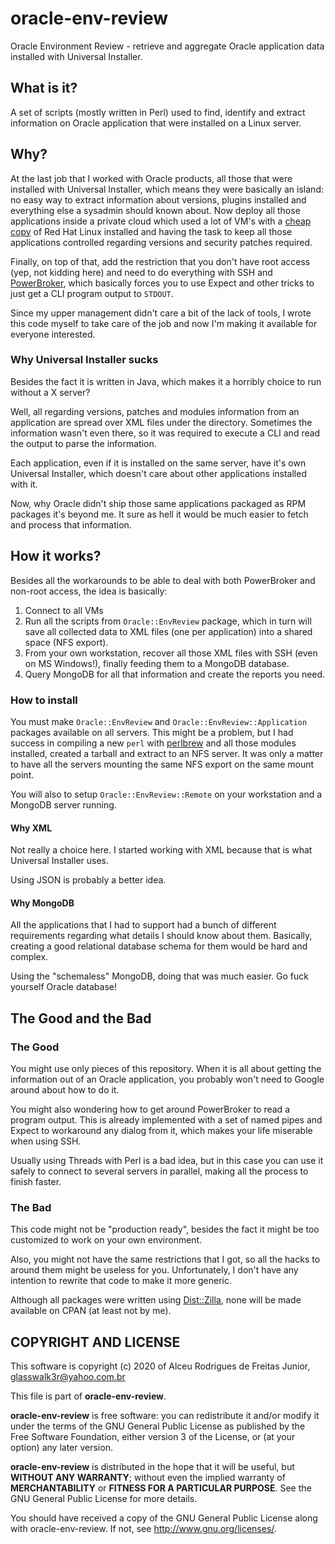 # oracle-env-review

Oracle Environment Review - retrieve and aggregate Oracle application data
installed with Universal Installer.

## What is it?

A set of scripts (mostly written in Perl) used to find, identify and extract
information on Oracle application that were installed on a Linux server.

## Why?

At the last job that I worked with Oracle products, all those that were
installed with Universal Installer, which means they were basically an island:
no easy way to extract information about versions, plugins installed and
everything else a sysadmin should known about. Now deploy all those applications
inside a private cloud which used a lot of VM's with a
[cheap copy](https://www.oracle.com/linux/) of Red Hat Linux installed and
having the task to keep all those applications controlled regarding versions and
security patches required.

Finally, on top of that, add the restriction that you don't have root access
(yep, not kidding here) and need to do everything with SSH and
[PowerBroker](https://www.beyondtrust.com/privilege-management/unix-linux),
which basically forces you to use Expect and other tricks to just get a
CLI program output to `STDOUT`.

Since my upper management didn't care a bit of the lack of tools, I wrote this
code myself to take care of the job and now I'm making it available for everyone
interested.

### Why Universal Installer sucks

Besides the fact it is written in Java, which makes it a horribly choice to
run without a X server?

Well, all regarding versions, patches and modules information from an
application are spread over XML files under the directory. Sometimes the
information wasn't even there, so it was required to execute a CLI and read the
output to parse the information.

Each application, even if it is installed on the same server, have it's own
Universal Installer, which doesn't care about other applications installed with
it.

Now, why Oracle didn't ship those same applications packaged as RPM packages
it's beyond me. It sure as hell it would be much easier to fetch and process
that information.

## How it works?

Besides all the workarounds to be able to deal with both PowerBroker and
non-root access, the idea is basically:

1. Connect to all VMs
2. Run all the scripts from `Oracle::EnvReview` package, which in turn will save
all collected data to XML files (one per application) into a shared space (NFS
export).
3. From your own workstation, recover all those XML files with SSH (even on MS
Windows!), finally feeding them to a MongoDB database.
4. Query MongoDB for all that information and create the reports you need.

### How to install

You must make `Oracle::EnvReview` and `Oracle::EnvReview::Application` packages
available on all servers. This might be a problem, but I had success in
compiling a new `perl` with [perlbrew](https://perlbrew.pl/) and all those
modules installed, created a tarball and extract to an NFS server. It was only
a matter to have all the servers mounting the same NFS export on the same mount
point.

You will also to setup `Oracle::EnvReview::Remote` on your workstation and a
MongoDB server running.

#### Why XML

Not really a choice here. I started working with XML because that is what
Universal Installer uses.

Using JSON is probably a better idea.

#### Why MongoDB

All the applications that I had to support had a bunch of different requirements
regarding what details I should know about them. Basically, creating a good
relational database schema for them would be hard and complex.

Using the "schemaless" MongoDB, doing that was much easier. Go fuck yourself
Oracle database!

## The Good and the Bad

### The Good

You might use only pieces of this repository. When it is all about getting the
information out of an Oracle application, you probably won't need to Google
around about how to do it.

You might also wondering how to get around PowerBroker to read a program output.
This is already implemented with a set of named pipes and Expect to workaround
any dialog from it, which makes your life miserable when using SSH.

Usually using Threads with Perl is a bad idea, but in this case you can use
it safely to connect to several servers in parallel, making all the process
to finish faster.

### The Bad

This code might not be "production ready", besides the fact it might be too
customized to work on your own environment.

Also, you might not have the same restrictions that I got, so all the hacks to
around them might be useless for you. Unfortunately, I don't have any intention
to rewrite that code to make it more generic.

Although all packages were written using [Dist::Zilla](http://dzil.org/), none
will be made available on CPAN (at least not by me).

## COPYRIGHT AND LICENSE

This software is copyright (c) 2020 of Alceu Rodrigues de Freitas Junior,
glasswalk3r@yahoo.com.br

This file is part of **oracle-env-review**.

**oracle-env-review** is free software: you can redistribute it and/or modify it
under the terms of the GNU General Public License as published by the Free
Software Foundation, either version 3 of the License, or (at your option) any
later version.

**oracle-env-review** is distributed in the hope that it will be useful, but
**WITHOUT ANY WARRANTY**; without even the implied warranty of
**MERCHANTABILITY** or **FITNESS FOR A PARTICULAR PURPOSE**. See the GNU General
Public License for more details.

You should have received a copy of the GNU General Public License
along with oracle-env-review.  If not, see http://www.gnu.org/licenses/.
